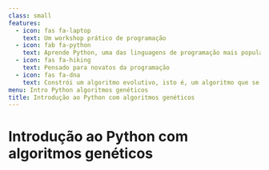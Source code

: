 ```yaml
---
class: small
features:
  - icon: fas fa-laptop
    text: Um workshop prático de programação
  - icon: fab fa-python
    text: Aprende Python, uma das linguagens de programação mais populares do Mundo
  - icon: fas fa-hiking
    text: Pensado para novatos da programação
  - icon: fas fa-dna
    text: Constrói um algoritmo evolutivo, isto é, um algoritmo que se melhora a si mesmo
menu: Intro Python algoritmos genéticos
title: Introdução ao Python com algoritmos genéticos
---
```


# Introdução ao Python com algoritmos genéticos
